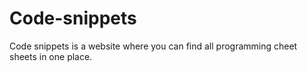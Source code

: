 # Code-snippets
Code snippets is a website where you can find all programming cheet sheets  in one place.
